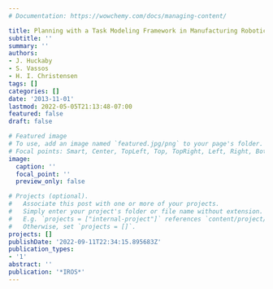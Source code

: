 ```yaml
---
# Documentation: https://wowchemy.com/docs/managing-content/

title: Planning with a Task Modeling Framework in Manufacturing Robotics
subtitle: ''
summary: ''
authors:
- J. Huckaby
- S. Vassos
- H. I. Christensen
tags: []
categories: []
date: '2013-11-01'
lastmod: 2022-05-05T21:13:48-07:00
featured: false
draft: false

# Featured image
# To use, add an image named `featured.jpg/png` to your page's folder.
# Focal points: Smart, Center, TopLeft, Top, TopRight, Left, Right, BottomLeft, Bottom, BottomRight.
image:
  caption: ''
  focal_point: ''
  preview_only: false

# Projects (optional).
#   Associate this post with one or more of your projects.
#   Simply enter your project's folder or file name without extension.
#   E.g. `projects = ["internal-project"]` references `content/project/deep-learning/index.md`.
#   Otherwise, set `projects = []`.
projects: []
publishDate: '2022-09-11T22:34:15.895683Z'
publication_types:
- '1'
abstract: ''
publication: '*IROS*'
---
```

